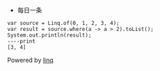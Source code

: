 - 每日一条
``` java11
var source = Linq.of(0, 1, 2, 3, 4);
var result = source.where(a -> a > 2).toList();
System.out.println(result);
----print
[3, 4]
```
Powered by [linq](https://github.com/timandy/linq)
